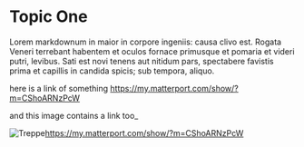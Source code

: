 # Topic One  

Lorem markdownum in maior in corpore ingeniis: causa clivo est. Rogata Veneri terrebant habentem et oculos fornace primusque et pomaria et videri putri, levibus. Sati est novi tenens aut nitidum pars, spectabere favistis prima et capillis in candida spicis; sub tempora, aliquo.

here is a link of something https://my.matterport.com/show/?m=CShoARNzPcW



and this image contains a link too_

![Treppe](.attachments.5692/P1018189.JPG)https://my.matterport.com/show/?m=CShoARNzPcW
